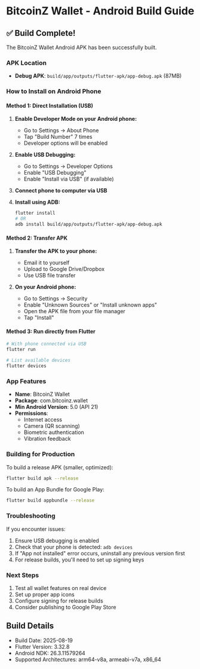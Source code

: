 # BitcoinZ Wallet - Android Build Guide

## ✅ Build Complete!

The BitcoinZ Wallet Android APK has been successfully built.

### APK Location
- **Debug APK**: `build/app/outputs/flutter-apk/app-debug.apk` (87MB)

### How to Install on Android Phone

#### Method 1: Direct Installation (USB)
1. **Enable Developer Mode on your Android phone:**
   - Go to Settings → About Phone
   - Tap "Build Number" 7 times
   - Developer options will be enabled

2. **Enable USB Debugging:**
   - Go to Settings → Developer Options
   - Enable "USB Debugging"
   - Enable "Install via USB" (if available)

3. **Connect phone to computer via USB**

4. **Install using ADB:**
   ```bash
   flutter install
   # OR
   adb install build/app/outputs/flutter-apk/app-debug.apk
   ```

#### Method 2: Transfer APK
1. **Transfer the APK to your phone:**
   - Email it to yourself
   - Upload to Google Drive/Dropbox
   - Use USB file transfer

2. **On your Android phone:**
   - Go to Settings → Security
   - Enable "Unknown Sources" or "Install unknown apps"
   - Open the APK file from your file manager
   - Tap "Install"

#### Method 3: Run directly from Flutter
```bash
# With phone connected via USB
flutter run

# List available devices
flutter devices
```

### App Features
- **Name**: BitcoinZ Wallet
- **Package**: com.bitcoinz.wallet
- **Min Android Version**: 5.0 (API 21)
- **Permissions**:
  - Internet access
  - Camera (QR scanning)
  - Biometric authentication
  - Vibration feedback

### Building for Production

To build a release APK (smaller, optimized):
```bash
flutter build apk --release
```

To build an App Bundle for Google Play:
```bash
flutter build appbundle --release
```

### Troubleshooting

If you encounter issues:
1. Ensure USB debugging is enabled
2. Check that your phone is detected: `adb devices`
3. If "App not installed" error occurs, uninstall any previous version first
4. For release builds, you'll need to set up signing keys

### Next Steps
1. Test all wallet features on real device
2. Set up proper app icons
3. Configure signing for release builds
4. Consider publishing to Google Play Store

## Build Details
- Build Date: 2025-08-19
- Flutter Version: 3.32.8
- Android NDK: 26.3.11579264
- Supported Architectures: arm64-v8a, armeabi-v7a, x86_64